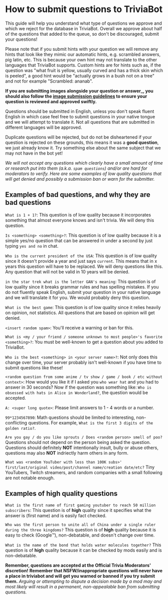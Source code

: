 # How to submit questions to TriviaBot

This guide will help you understand what type of questions we approve and which we reject for the database in TriviaBot. Overall we approve about half of the questions that added to the queue, so don't be discouraged, submit your questions!

Please note that if you submit hints with your question we will remove any hints that look like they mimic our automatic hints, e.g. scrambled answers, pig latin, etc. This is because your own hint may not translate to the other languages that TriviaBot supports. Custom hints are for hints such as, if the question was "what fruit is yellow, usually curved and has a thick skin which is peeled", a good hint would be "actually grows in a bush not on a tree" and not for example "Scrambled: ananab".

**If you are submitting images alongside your question or answer_, you should also follow the [image submission guidelines](https://github.com/brainboxdotcc/triviabot/blob/master/TriviaBot-Image-Submission-Guidelines.md) to ensure your question is reviewed and approved swiftly.**

Questions should be submitted in English, unless you don't speak fluent English in which case feel free to submit questions in your native tongue and we will attempt to translate it. Not all questions that are submitted in different languages will be approved.

Duplicate questions will be rejected, but do not be disheartened if your question is rejected on these grounds, this means it was a **good question**, we just already know it. Try something else about the same subject that we may not have in the bot yet!

_We will not accept any questions which clearly have a small amount of time or research put into them (a.k.a. `spam questions`) and/or are hard for moderators to verify. Here are some examples of low quality questions that will get denied and possibly a submission ban or warn for the submitter._

## Examples of bad questions, and why they are bad questions

`What is 1 + 1?`:
This question is of low quality because it incorporates something that almost everyone knows and isn't trivia. We will deny this question.

`Is <something> <something>?`:
This question is of low quality because it is a simple yes/no question that can be answered in under a second by just typing `yes and no` in chat.

`Who is the current president of the USA`:
This question is of low quality since it doesn't provide a year and just says `current`. This means that in x years this question will have to be replaced. We will deny questions like this. Any question that will not be valid in 10 years will be denied. 

`in the star trek what is the letter GAN's meaning`:
This question is of low quality since it breaks grammar rules and has spelling mistakes. If you do not fluently speak English, submit your question in your native language and we will translate it for you. We would probably deny this question.

`What is the best game`:
This question is of low quality since it relies heavily on opinion, not statistics. All questions that are based on opinion will get denied.

`<insert random spam>`:
You'll receive a warning or ban for this.

`What is <my / your friend / someone unknown to most people>'s favorite <something>?`:
You must be well-known to get a question about you added to TriviaBot.

`Who is the best <something> in <your server name>?`:
Not only does this change over time, your server probably isn't well-known if you have time to submit questions like these!

`<random question from some anime / tv show / game / book / etc without context>`:
How would you like it if I asked you `who wear hat` and you had to answer in 30 seconds? Now if the question was something like: `Who is obsessed with hats in Alice in Wonderland?`, the question would be accepted.

`A: <super long quote>`:
Please limit answers to 1 - 4 words or a number.

`99*1234567890`:
Math questions should be limited to interesting, non-conflicting questions. For example, `What is the first 3 digits of the golden ratio?`.

`Are you gay / do you like sprouts / Does <random person> smell of poo?`
Questions should not depend on the person being asked the question. Questions should definitely **NOT** intentionally insult, bully or abuse others, questions may also **NOT** indriectly harm others in any form.

`What was <random YouTuber with less than 100K subs>' first/last/original video/post/channel name/creation date/etc?`
Tiny YouTubers, Twitch streamers, and random companies with a small following are not notable enough.

## Examples of high quality questions

`What is the first name of first gaming youtuber to reach 50 million subscribers`:
This question is of **high** quality since it specifies what the answer is (first name) and is easily fact checked.

`Who was the first person to unite all of China under a single ruler during the three kingdoms?`
This question is of **high** quality because it is easy to check (Google:tm:), non-debatable, and doesn't change over time.

`What is the name of the bond that holds water molecules together?`
This question is of **high** quality because it can be checked by mods easily and is non-debatable.

**Remember, questions are accepted at the Official Trivia Moderators' discretion!**
**Remember that NSFW/inappropriate questions will never have a place in triviabot and will get you warned or banned if you try submit them.**
_Arguing or attempting to dispute a decision made by a mod may and most likely will result in a permanent, non-appealable ban from submitting questions._
